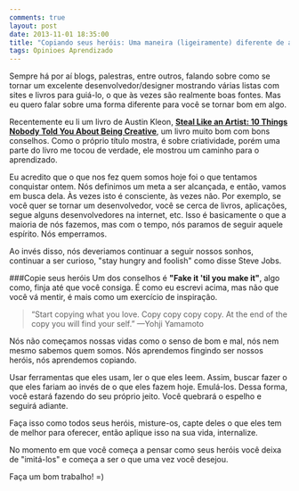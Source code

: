 ```yaml
---
comments: true
layout: post
date: 2013-11-01 18:35:00
title: "Copiando seus heróis: Uma maneira (ligeiramente) diferente de aprendizado"
tags: Opinioes Aprendizado
---
```


Sempre há por aí blogs, palestras, entre outros, falando sobre como se tornar um excelente desenvolvedor/designer mostrando várias listas com sites e livros para guiá-lo, o que às vezes são realmente boas fontes. Mas eu quero falar sobre uma forma diferente para você se tornar bom em algo.

Recentemente eu li um livro de Austin Kleon, **[Steal Like an Artist: 10 Things Nobody Told You About Being Creative](http://www.amazon.com/Steal-Like-Artist-Things-Creative/dp/0761169253/ref=sr_1_1?s=books&ie=UTF8&qid=1377275103&sr=1-1&keywords=Steal+Like+an+Artist%3A+10+Things+Nobody+Told+You+About+Being+Creative)**, um livro muito bom com bons conselhos. Como o próprio título mostra, é sobre criatividade, porém uma parte do livro me tocou de verdade, ele mostrou um caminho para o aprendizado.

Eu acredito que o que nos fez quem somos hoje foi o que tentamos conquistar ontem. Nós definimos um meta a ser alcançada, e então, vamos em busca dela. Às vezes isto é consciente, às vezes não. Por exemplo, se você quer se tornar um desenvolvedor, você se cerca de livros, aplicações, segue alguns desenvolvedores na internet, etc. Isso é basicamente o que a maioria de nós fazemos, mas com o tempo, nós paramos de seguir aquele espírito. Nós emperramos.

Ao invés disso, nós deveriamos continuar a seguir nossos sonhos, continuar a ser curioso, "stay hungry and foolish" como disse Steve Jobs.

###Copie seus heróis
Um dos conselhos é **"Fake it 'til you make it"**, algo como, finja até que você consiga. É como eu escrevi acima, mas não que você vá mentir, é mais como um exercício de inspiração.

>“Start copying what you love. Copy copy copy copy. At the end of the copy you will find your self.” —Yohji Yamamoto

Nós não começamos nossas vidas como o senso de bom e mal, nós nem mesmo sabemos quem somos. Nós aprendemos fingindo ser nossos heróis, nós aprendemos copiando.

Usar ferramentas que eles usam, ler o que eles leem. Assim, buscar fazer o que eles fariam ao invés de o que eles fazem hoje. Emulá-los. Dessa forma, você estará fazendo do seu próprio jeito. Você quebrará o espelho e seguirá adiante.

Faça isso como todos seus heróis, misture-os, capte deles o que eles tem de melhor para oferecer, então aplique isso na sua vida, internalize.

No momento em que você começa a pensar como seus heróis você deixa de "imitá-los" e começa a ser o que uma vez você desejou.

Faça um bom trabalho! =)